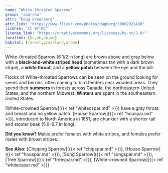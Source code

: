 ```yaml
---
name: "White-throated Sparrow"
group: "sparrow"
attr: "Doug Greenberg"
attr_link: "https://www.flickr.com/photos/dagberg/39002921480"
license: "CC BY-NC"
license_link: "https://creativecommons.org/licenses/by-nc/2.0/"
location: [bc,ab,sk,mb]
habitat: [forest,grassland,urban]
---
```

White-throated Sparrow (6 1/2 in long) are brown above and gray below with a **black-and-white striped head** (sometimes tan with a dark brown stripe), a **white throat**, and a **yellow patch** between the eye and the bill.

Flocks of White-throated Sparrows can be seen on the ground looking for seeds and berries, often coming to bird feeders near wooded areas. They spend their **summers** in forests across Canada, the northeastern United States, and the northern Midwest. **Winters** are spent in the southeastern United States.

[White-crowned Sparrow]({{< ref "whitecspar.md" >}}) have a gray throat and breast and no yellow patch. [House Sparrow]({{< ref "houspar.md" >}}), introduced to North America in 1851, are chunkier with a shorter tail and stouter beak (5.9-6.7 in long).

**Did you know?** Males prefer females with white stripes, and females prefer males with brown stripes.

<!-- generated, do not edit -->
**See Also:**
[Chipping Sparrow]({{< ref "chipspar.md" >}}),
[House Sparrow]({{< ref "houspar.md" >}}),
[Song Sparrow]({{< ref "songspar.md" >}}),
[Tree Sparrow]({{< ref "treespar.md" >}}),
[White-crowned Sparrow]({{< ref "whitecspar.md" >}})
